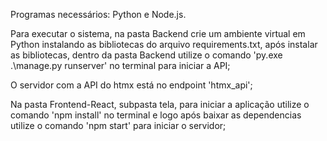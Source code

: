 Programas necessários: Python e Node.js.

Para executar o sistema, na pasta Backend crie um ambiente virtual em Python instalando as bibliotecas do arquivo requirements.txt, após instalar as bibliotecas, dentro da pasta Backend utilize o comando 'py.exe .\manage.py runserver' no terminal para iniciar a API;

O servidor com a API do htmx está no endpoint 'htmx_api';

Na pasta Frontend-React, subpasta tela, para iniciar a aplicação utilize o comando 'npm install' no terminal e logo após baixar as dependencias utilize o comando 'npm start' para iniciar o servidor;

